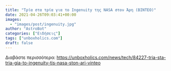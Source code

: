 ```yaml
---
title: "Τρία στα τρία για το Ingenuity της NASA στον Άρη (ΒΙΝΤΕΟ)"
date: 2021-04-26T09:03:41+00:00
images:
  - "images/post/ingenuity.jpg"
author: "AstroBot"
categories: ["Ειδήσεις"]
tags: ["unboxholics.com"]
draft: false
---
```




Διαβάστε περισσότερα: https://unboxholics.com/news/tech/84227-tria-sta-tria-gia-to-ingenuity-tis-nasa-ston-ari-vinteo
